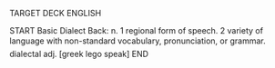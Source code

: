 TARGET DECK
ENGLISH

START
Basic
Dialect
Back: n. 1 regional form of speech. 2 variety of language with non-standard vocabulary, pronunciation, or grammar.  dialectal adj. [greek lego speak]
END
